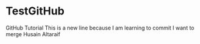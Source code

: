 # TestGitHub
GitHub Tutorial
This is a new line because I am learning to commit
I want to merge
Husain Altaraif
